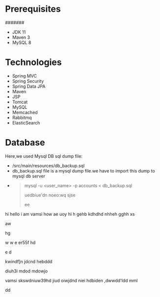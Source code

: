# Prerequisites
#######
- JDK 11 
- Maven 3 
- MySQL 8

# Technologies 
- Spring MVC
- Spring Security
- Spring Data JPA
- Maven
- JSP
- Tomcat
- MySQL
- Memcached
- Rabbitmq
- ElasticSearch
# Database
Here,we used Mysql DB 
sql dump file:
- /src/main/resources/db_backup.sql
- db_backup.sql file is a mysql dump file.we have to import this dump to mysql db server
- > mysql -u <user_name> -p accounts < db_backup.sql
  >
  > uedbiue'dn
  > noeo:wq
  sjse
  >
  > ee

hi hello 
i am vamsi
how ae uoy
hi h
gehb
kdhdhd
nhheh
gghh
xs

aw


hg

w
w
e
er55f
 hd

 e
 d

 kwindf]n
 jdcnd
hebddd



diuh3i
mdod
mdowjo

vamsi skswdniuw39hd
jiud
oiwjdnd
niei
hdbiden
,dwwdd'ldd
mml


dd
